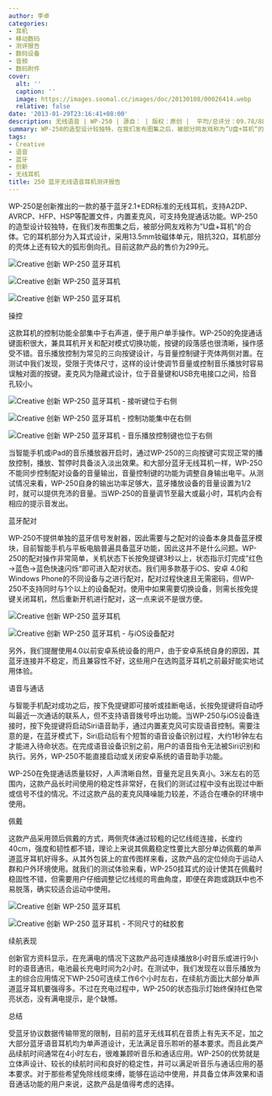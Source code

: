 ```yaml
---
author: 李卓
categories:
- 耳机
- 移动数码
- 测评报告
- 数码设备
- 音频
- 数码附件
cover:
  alt: ''
  caption: ''
  image: https://images.soomal.cc/images/doc/20130108/00026414.webp
  relative: false
date: '2013-01-29T23:16:41+08:00'
description: 无线语音 | WP-250 | 源自： | 版权：原创 |  平均/总评分：09.78/88
summary: WP-250的造型设计较独特，在我们发布图集之后，被部分网友戏称为”U盘+耳机“的合体。它的耳机部分为入耳式设计，采用13.5mm钕磁体单元，阻抗32Ω，耳机部分的壳体上还有较大的弧形倒向孔。这款产品基于蓝牙2.1+EDR标准的无线耳机，内置麦克风，可支持免提通话功能，目前售价为299元。
tags:
- Creative
- 语音
- 蓝牙
- 创新
- 无线耳机
title: 250 蓝牙无线语音耳机测评报告
---
```


WP-250是创新推出的一款的基于蓝牙2.1+EDR标准的无线耳机，支持A2DP、AVRCP、HFP、HSP等配置文件，内置麦克风，可支持免提通话功能。WP-250的造型设计较独特，在我们发布图集之后，被部分网友戏称为”U盘+耳机“的合体。它的耳机部分为入耳式设计，采用13.5mm钕磁体单元，阻抗32Ω，耳机部分的壳体上还有较大的弧形倒向孔。目前这款产品的售价为299元。



![Creative 创新 WP-250 蓝牙耳机](https://images.soomal.cc/images/doc/20130108/00026414.webp)



![Creative 创新 WP-250 蓝牙耳机](https://images.soomal.cc/images/doc/20130108/00026413.webp)



![Creative 创新 WP-250 蓝牙耳机](https://images.soomal.cc/images/doc/20130108/00026412.webp)



操控





这款耳机的控制功能全部集中于右声道，便于用户单手操作。WP-250的免提通话键面积很大，兼具耳机开关和配对模式切换功能，按键的段落感也很清晰，操作感受不错。音乐播放控制为常见的三向按键设计，与音量控制键于壳体两侧对置。在测试中我们发现，受限于壳体尺寸，这样的设计使调节音量或控制音乐播放时容易误触对面的按键。麦克风为隐藏式设计，位于音量键和USB充电接口之间，拾音孔较小。



![Creative 创新 WP-250 蓝牙耳机 - 接听键位于右侧](https://images.soomal.cc/images/doc/20130108/00026409.webp)



![Creative 创新 WP-250 蓝牙耳机 - 控制功能集中在右侧](https://images.soomal.cc/images/doc/20130108/00026410.webp)



![Creative 创新 WP-250 蓝牙耳机 - 音乐播放控制键也位于右侧](https://images.soomal.cc/images/doc/20130108/00026411.webp)



当智能手机或iPad的音乐播放器开启时，通过WP-250的三向按键可实现正常的播放控制，播放、暂停时具备淡入淡出效果。和大部分蓝牙无线耳机一样，WP-250不能同步控制配对设备的音量输出，音量控制键的功能为调整自身输出电平。从测试情况来看，WP-250自身的输出功率足够大，蓝牙播放设备的音量设置为1/2时，就可以提供充沛的音量。当WP-250的音量调节至最大或最小时，耳机内会有相应的提示音发出。



蓝牙配对





WP-250不提供单独的蓝牙信号发射器，因此需要与之配对的设备本身具备蓝牙模块，目前智能手机与平板电脑普遍具备蓝牙功能，因此这并不是什么问题。WP-250的配对操作非常简单，关机状态下长按免提键3秒以上，状态指示灯完成”红色→蓝色→蓝色快速闪烁“即可进入配对状态。我们用多款基于iOS、安卓 4.0和Windows Phone的不同设备与之进行配对，配对过程快速且无需密码，但WP-250不支持同时与1个以上的设备配对。使用中如果需要切换设备，则需长按免提键关闭耳机，然后重新开机进行配对，这一点来说不是很方便。



![Creative 创新 WP-250 蓝牙耳机](https://images.soomal.cc/images/doc/20130108/00026418.webp)



![Creative 创新 WP-250 蓝牙耳机 - 与iOS设备配对](https://images.soomal.cc/images/doc/20130129/00027165.webp)



另外，我们提醒使用4.0以前安卓系统设备的用户，由于安卓系统自身的原因，其蓝牙连接并不稳定，而且兼容性不好，这些用户在选购蓝牙耳机之前最好能实地试用体验。



语音与通话





与智能手机配对成功之后，按下免提键即可接听或挂断电话，长按免提键将自动呼叫最近一次通话的联系人，但不支持语音拨号呼出功能。当WP-250与iOS设备连接时，按下免提键将启动Siri语音助手，通过内置麦克风可实现语音控制。需要注意的是，在蓝牙模式下，Siri启动后有个短暂的语音设备识别过程，大约1秒钟左右才能进入待命状态。在完成语音设备识别之前，用户的语音指令无法被Siri识别和执行。另外，WP-250不能直接启动或关闭安卓系统的语音助手功能。



WP-250在免提通话质量较好，人声清晰自然，音量充足且失真小。3米左右的范围内，这款产品长时间使用的稳定性非常好，在我们的测试过程中没有出现过中断或信号不佳的情况。不过这款产品的麦克风降噪能力较差，不适合在嘈杂的环境中使用。



佩戴





这款产品采用颈后佩戴的方式，两侧壳体通过较粗的记忆线缆连接，长度约40cm，强度和韧性都不错，理论上来说其佩戴稳定性要比大部分单边佩戴的单声道蓝牙耳机好得多。从其外包装上的宣传图样来看，这款产品的定位倾向于运动人群和户外环境使用。就我们的测试体验来看，WP-250挂耳式的设计使其在佩戴时稳固性不错，但需要用户仔细调整记忆线缆的弯曲角度，即便在奔跑或跳跃中也不易脱落，确实较适合运动中使用。



![Creative 创新 WP-250 蓝牙耳机](https://images.soomal.cc/images/doc/20130108/00026408.webp)



![Creative 创新 WP-250 蓝牙耳机 - 不同尺寸的硅胶套](https://images.soomal.cc/images/doc/20130108/00026420.webp)



续航表现





创新官方资料显示，在充满电的情况下这款产品可连续播放8小时音乐或进行9小时的语音通讯，电池最长充电时间为2小时。在测试中，我们发现在以音乐播放为主的综合应用情况下WP-250可连续工作6个小时左右，在续航方面比大部分单声道蓝牙耳机要强得多。不过在充电过程中，WP-250的状态指示灯始终保持红色常亮状态，没有满电提示，是个缺憾。



总结





受蓝牙协议数据传输带宽的限制，目前的蓝牙无线耳机在音质上有先天不足，加之大部分蓝牙语音耳机均为单声道设计，无法满足音乐聆听的基本要求。而且此类产品续航时间通常在4小时左右，很难兼顾听音乐和通话应用。WP-250的优势就是立体声设计、较长的续航时间和良好的稳定性，并可以满足听音乐与通话应用的基本要求。对于那些希望免除线缆束缚，能够在运动中使用，并具备立体声效果和语音通话功能的用户来说，这款产品是值得考虑的选择。